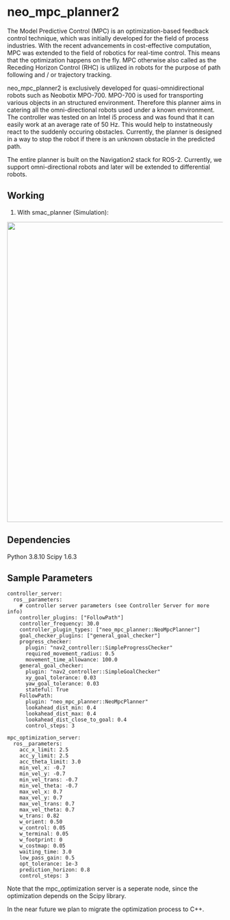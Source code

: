 # neo_mpc_planner2

The Model Predictive Control (MPC) is an optimization-based feedback control technique, which was initially developed for the field of process industries. With the recent advancements in cost-effective computation, MPC was extended to the field of robotics for real-time control. This means that the optimization happens on the fly. MPC otherwise also called as the Receding Horizon Control (RHC) is utilized in robots for the purpose of path following and / or trajectory tracking.

neo_mpc_planner2 is exclusively developed for quasi-omnidirectional robots such as Neobotix MPO-700. MPO-700 is used for transporting various objects in an structured environment. Therefore this planner aims in catering all the omni-directional robots used under a known environment. The controller was tested on an Intel i5 process and was found that it can easily work at an average rate of 50 Hz. This would help to instatneously react to the suddenly occuring obstacles. Currently, the planner is designed in a way to stop the robot if there is an unknown obstacle in the predicted path. 

The entire planner is built on the Navigation2 stack for ROS-2. Currently, we support omni-directional robots and later will be extended to differential robots. 

## Working

1. With smac_planner (Simulation):

<img src="https://user-images.githubusercontent.com/20242192/171638805-ea465629-5c95-4c5c-8ac0-7cb93e8d2fdd.gif" width="700" /> 

## Dependencies 

Python 3.8.10
Scipy 1.6.3

## Sample Parameters

```
controller_server:
  ros__parameters:
    # controller server parameters (see Controller Server for more info)
    controller_plugins: ["FollowPath"]
    controller_frequency: 30.0
    controller_plugin_types: ["neo_mpc_planner::NeoMpcPlanner"]
    goal_checker_plugins: ["general_goal_checker"]
    progress_checker:
      plugin: "nav2_controller::SimpleProgressChecker"
      required_movement_radius: 0.5
      movement_time_allowance: 100.0
    general_goal_checker:
      plugin: "nav2_controller::SimpleGoalChecker"
      xy_goal_tolerance: 0.03
      yaw_goal_tolerance: 0.03
      stateful: True
    FollowPath:
      plugin: "neo_mpc_planner::NeoMpcPlanner"
      lookahead_dist_min: 0.4
      lookahead_dist_max: 0.4
      lookahead_dist_close_to_goal: 0.4
      control_steps: 3

mpc_optimization_server:
  ros__parameters:
    acc_x_limit: 2.5
    acc_y_limit: 2.5
    acc_theta_limit: 3.0
    min_vel_x: -0.7
    min_vel_y: -0.7
    min_vel_trans: -0.7
    min_vel_theta: -0.7
    max_vel_x: 0.7
    max_vel_y: 0.7
    max_vel_trans: 0.7
    max_vel_theta: 0.7
    w_trans: 0.82
    w_orient: 0.50
    w_control: 0.05
    w_terminal: 0.05
    w_footprint: 0
    w_costmap: 0.05
    waiting_time: 3.0
    low_pass_gain: 0.5
    opt_tolerance: 1e-3
    prediction_horizon: 0.8
    control_steps: 3

```

Note that the mpc_optimization server is a seperate node, since the optimization depends on the Scipy library. 

In the near future we plan to migrate the optimization process to C++. 
